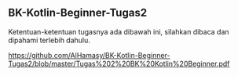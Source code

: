 ## BK-Kotlin-Beginner-Tugas2
Ketentuan-ketentuan tugasnya ada dibawah ini, silahkan dibaca dan dipahami terlebih dahulu.

https://github.com/AlHamasy/BK-Kotlin-Beginner-Tugas2/blob/master/Tugas%202%20BK%20Kotlin%20Beginner.pdf
